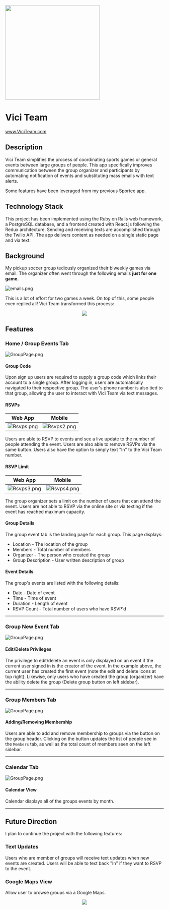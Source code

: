 <a href='www.viciteam.com'>
	<img src="http://res.cloudinary.com/ashcon/image/upload/v1475003658/vici/vici_team_final_2.png" width="300">
</a>

# Vici Team

www.ViciTeam.com

## Description

Vici Team simplifies the process of coordinating sports games or general events between large groups of people. This app specifically improves communication between the group organizer and participants by automating notification of events and substituting mass emails with text alerts.

Some features have been leveraged from my previous Sportee app.

## Technology Stack

This project has been implemented using the Ruby on Rails web framework, a PostgreSQL database, and a frontend created with React.js following the Redux architecture. Sending and receiving texts are accomplished through the Twilio API. The app delivers content as needed on a single static page and via text.

## Background

My pickup soccer group tediously organized their biweekly games via email. The organizer often went through the following emails **just for one game.**

![emails.png](http://res.cloudinary.com/ashcon/image/upload/v1475724667/vici/Emails.png)


This is a lot of effort for two games a week. On top of this, some people even replied all! Vici Team transformed this process:

<p align="center">
<img src="http://res.cloudinary.com/ashcon/image/upload/v1475728282/vici/eventconfirmationvici.gif">
</p>


## Features

### Home / Group Events Tab
![GroupPage.png](http://res.cloudinary.com/ashcon/image/upload/v1475734082/vici/Front_Page.png)

#### Group Code
Upon sign up users are required to supply a group code which links their account to a single group. After logging in, users are automatically navigated to their respective group. The user's phone number is also tied to that group, allowing the user to interact with Vici Team via text messages.

#### RSVPs

| Web App        | Mobile           |
| ------------- |:-------------:|
| ![Rsvps.png](http://res.cloudinary.com/ashcon/image/upload/v1475734088/vici/rsvp.gif)      | ![Rsvps2.png](http://res.cloudinary.com/ashcon/image/upload/v1475687748/vici/giphy.gif) |

Users are able to RSVP to events and see a live update to the number of people attending the event. Users are also able to remove RSVPs via the same button. Users also have the option to simply text "In" to the Vici Team number.

#### RSVP Limit

| Web App        | Mobile           |
| ------------- |:-------------:|
| ![Rsvps3.png](http://res.cloudinary.com/ashcon/image/upload/v1475773605/vici/maxrsvp2.gif)      | ![Rsvps4.png](http://res.cloudinary.com/ashcon/image/upload/c_scale,w_480/v1475734193/vici/IMG_2639.jpg) |


The group organizer sets a limit on the number of users that can attend the event. Users are not able to RSVP via the online site or via texting if the event has reached maximum capacity.


#### Group Details

The group event tab is the landing page for each group. This page displays: 
- Location - The location of the group
- Members - Total number of members
- Organizer - The person who created the group
- Group Description - User written description of group

#### Event Details

The group's events are listed with the following details:
- Date - Date of event
- Time - Time of event
- Duration - Length of event
- RSVP Count - Total number of users who have RSVP'd

__________

### Group New Event Tab

![GroupPage.png](http://res.cloudinary.com/ashcon/image/upload/v1474265861/Github/NewEventGif.gif)


#### Edit/Delete Privileges

The privilege to edit/delete an event is only displayed on an event if the current user signed in is the creator of the event. In the example above, the current user has created the first event (note the edit and delete icons at top right). Likewise, only users who have created the group (organizer) have the ability delete the group (Delete group button on left sidebar).
__________

### Group Members Tab

![GroupPage.png](http://res.cloudinary.com/ashcon/image/upload/v1474266072/Github/Members.gif)

#### Adding/Removing Membership

Users are able to add and remove membership to groups via the button on the group header. Clicking on the button updates the list of people see in the `Members` tab, as well as the total count of members seen on the left sidebar.
__________

### Calendar Tab

![GroupPage.png](http://res.cloudinary.com/ashcon/image/upload/v1474266459/Github/calendar.gif)

#### Calendar View

Calendar displays all of the groups events by month. 

__________

## Future Direction

I plan to continue the project with the following features:

### Text Updates

Users who are member of groups will receive text updates when new events are created. Users will be able to text back "In" if they want to RSVP to the event.

### Google Maps View

Allow user to browse groups via a Google Maps.

<p align="center">
<img src="http://res.cloudinary.com/ashcon/image/upload/v1475730308/vici/giphy_2.gif">
</p>
